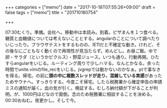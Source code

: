 +++
categories = ["memo"]
date = "2017-10-18T07:55:26+09:00"
draft = false
tags = ["memo"]
title = "201710180754"

+++

07:30むくり。準備。会社へ。移動中は本読み。到着。ピザまんを１つ食べる。糖質と血糖値については考えないこととする。angularのことについて調べたりいじったり。ブラウザテストをするものの、IE11だと不確定な動き。けれど、その後なにごともなく動くので再現性が見当たらず。めんどし。お昼ご飯。ゆで卵・サラダ（というかピクルス）・野菜ジュース。いつも通り。行動再開。ひたすらangularをいじる。ルーティング周りで少しハマる。なんとかなる。余った時間でunite.vimのfile_recをいじる。jvgrepでは動かないのかなぁ。ptで事なきを得る。帰宅。の前に**頭の中に複数スレッドが走り、混雑している実感**があったためサウナへ。すっきりする。今度こそ帰宅。したら税務署から確定申告の申請ミスの通知が届く。血の気が引く。検証する。むしろ納付額が下がることが判明。が、1000円ほどなので面倒。念のため税務署に相談することを決める。00:30おねむ。夜更かし。そして今。
